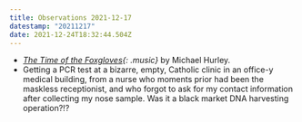 ```yaml
---
title: Observations 2021-12-17
datestamp: "20211217"
date: 2021-12-24T18:32:44.504Z
---
```

- *[The Time of the Foxgloves](https://michaelhurley.bandcamp.com/album/the-time-of-the-foxgloves){: .music}* by Michael Hurley.
- Getting a PCR test at a bizarre, empty, Catholic clinic in an office-y medical building, from a nurse who moments prior had been the maskless receptionist, and who forgot to ask for my contact information after collecting my nose sample. Was it a black market DNA harvesting operation?!?